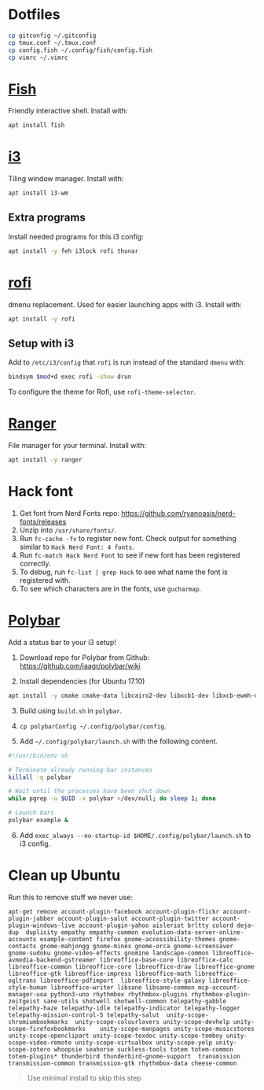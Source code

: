 # Dotfiles
```bash
cp gitconfig ~/.gitconfig
cp tmux.conf ~/.tmux.conf
cp config.fish ~/.config/fish/config.fish
cp vimrc ~/.vimrc
```

# [Fish](https://github.com/fish-shell/fish-shell)
Friendly interactive shell. Install with:
```bash
apt install fish
```

# [i3](https://github.com/i3/i3)
Tiling window manager. Install with:
```bash
apt install i3-wm
```

## Extra programs
Install needed programs for this i3 config:

```bash
apt install -y feh i3lock rofi thunar
```

# [rofi](https://github.com/DaveDavenport/rofi)
dmenu replacement. Used for easier launching apps with i3. Install with:

```bash
apt install -y rofi
```

## Setup with i3
Add to `/etc/i3/config` that `rofi` is run instead of the standard `dmenu` with:

```bash
bindsym $mod+d exec rofi -show drun
```

To configure the theme for Rofi, use `rofi-theme-selector`.

# [Ranger](https://github.com/ranger/ranger)
File manager for your terminal.
Install with:

```bash
apt install -y ranger
```

# Hack font
1. Get font from Nerd Fonts repo: https://github.com/ryanoasis/nerd-fonts/releases
2. Unzip into `/usr/share/fonts/`.
3. Run `fc-cache -fv` to register new font. Check output for something similar to `Hack Nerd Font: 4 fonts`.
4. Run `fc-match Hack Nerd Font` to see if new font has been registered correctly.
5. To debug, run `fc-list | grep Hack` to see what name the font is registered with.
6. To see which characters are in the fonts, use `gucharmap`.

# [Polybar](https://github.com/jaagr/polybar)
Add a status bar to your i3 setup!

1. Download repo for Polybar from Github: https://github.com/jaagr/polybar/wiki

2. Install dependencies (for Ubuntu 17.10)
```bash
apt install -y cmake cmake-data libcairo2-dev libxcb1-dev libxcb-ewmh-dev libxcb-icccm4-dev libxcb-image0-dev libxcb-randr0-dev libxcb-util0-dev libxcb-xkb-dev pkg-config python-xcbgen xcb-proto  cmake clang libiw-dev libasound2-dev cmake
```

3. Build using `build.sh` in `polybar`.

4. `cp polybarConfig ~/.config/polybar/config`.

5. Add `~/.config/polybar/launch.sh` with the following content.

```bash
#!/usr/bin/env sh

# Terminate already running bar instances
killall -q polybar

# Wait until the processes have been shut down
while pgrep -u $UID -x polybar >/dev/null; do sleep 1; done

# Launch bars
polybar example &
```

6. Add `exec_always --no-startup-id $HOME/.config/polybar/launch.sh` to i3 config.

# Clean up Ubuntu
Run this to remove stuff we never use:

```
apt-get remove account-plugin-facebook account-plugin-flickr account-plugin-jabber account-plugin-salut account-plugin-twitter account-plugin-windows-live account-plugin-yahoo aisleriot brltty colord deja-dup  duplicity empathy empathy-common evolution-data-server-online-accounts example-content firefox gnome-accessibility-themes gnome-contacts gnome-mahjongg gnome-mines gnome-orca gnome-screensaver gnome-sudoku gnome-video-effects gnomine landscape-common libreoffice-avmedia-backend-gstreamer libreoffice-base-core libreoffice-calc libreoffice-common libreoffice-core libreoffice-draw libreoffice-gnome libreoffice-gtk libreoffice-impress libreoffice-math libreoffice-ogltrans libreoffice-pdfimport  libreoffice-style-galaxy libreoffice-style-human libreoffice-writer libsane libsane-common mcp-account-manager-uoa python3-uno rhythmbox rhythmbox-plugins rhythmbox-plugin-zeitgeist sane-utils shotwell shotwell-common telepathy-gabble telepathy-haze telepathy-idle telepathy-indicator telepathy-logger telepathy-mission-control-5 telepathy-salut  unity-scope-chromiumbookmarks  unity-scope-colourlovers unity-scope-devhelp unity-scope-firefoxbookmarks    unity-scope-manpages unity-scope-musicstores  unity-scope-openclipart unity-scope-texdoc unity-scope-tomboy unity-scope-video-remote unity-scope-virtualbox unity-scope-yelp unity-scope-zotero whoopsie seahorse suckless-tools totem totem-common totem-plugins* thunderbird thunderbird-gnome-support  transmission transmission-common transmission-gtk rhythmbox-data cheese-common
```

> Use minimal install to skip this step
